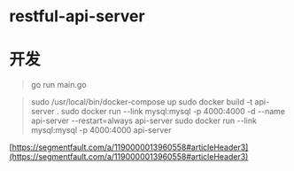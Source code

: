 # restful-api-server

# 开发
> go run main.go


> sudo /usr/local/bin/docker-compose up
> sudo docker build -t api-server .
> sudo docker run --link mysql:mysql -p 4000:4000 -d --name api-server --restart=always api-server
> sudo docker run --link mysql:mysql -p 4000:4000 api-server

[https://segmentfault.com/a/1190000013960558#articleHeader3](https://segmentfault.com/a/1190000013960558#articleHeader3)